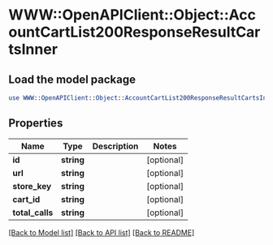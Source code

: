 # WWW::OpenAPIClient::Object::AccountCartList200ResponseResultCartsInner

## Load the model package
```perl
use WWW::OpenAPIClient::Object::AccountCartList200ResponseResultCartsInner;
```

## Properties
Name | Type | Description | Notes
------------ | ------------- | ------------- | -------------
**id** | **string** |  | [optional] 
**url** | **string** |  | [optional] 
**store_key** | **string** |  | [optional] 
**cart_id** | **string** |  | [optional] 
**total_calls** | **string** |  | [optional] 

[[Back to Model list]](../README.md#documentation-for-models) [[Back to API list]](../README.md#documentation-for-api-endpoints) [[Back to README]](../README.md)


